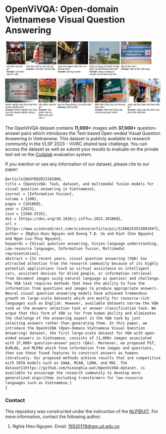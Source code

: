 OpenViVQA: Open-domain Vietnamese Visual Question Answering
=====

![examples](data_examples.png)

The OpenViVQA dataset contains <b>11,000+</b> images with <b>37,000+</b> question-answer pairs which introduces the Text-based Open-ended Visual Question Answering in Vietnamese. This dataset is publicly available to research community in the VLSP 2023 - ViVRC shared task challenge. You can access the dataset as well as submit your results to evaluate on the private test set on the [Codalab](https://codalab.lisn.upsaclay.fr/competitions/15212#participate) evaluation system.

If you mention or use any information of our dataset, please cite to our paper:
```
@article{NGUYEN2023101868,
title = {OpenViVQA: Task, dataset, and multimodal fusion models for visual question answering in Vietnamese},
journal = {Information Fusion},
volume = {100},
pages = {101868},
year = {2023},
issn = {1566-2535},
doi = {https://doi.org/10.1016/j.inffus.2023.101868},
url = {https://www.sciencedirect.com/science/article/pii/S1566253523001847},
author = {Nghia Hieu Nguyen and Duong T.D. Vo and Kiet {Van Nguyen} and Ngan Luu-Thuy Nguyen},
keywords = {Visual question answering, Vision-language understanding, Low-resource languages, Information fusion, Multimodal representation},
abstract = {In recent years, visual question answering (VQA) has attracted attention from the research community because of its highly potential applications (such as virtual assistance on intelligent cars, assistant devices for blind people, or information retrieval from document images using natural language as queries) and challenge. The VQA task requires methods that have the ability to fuse the information from questions and images to produce appropriate answers. Neural visual question answering models have achieved tremendous growth on large-scale datasets which are mostly for resource-rich languages such as English. However, available datasets narrow the VQA task as the answers selection task or answer classification task. We argue that this form of VQA is far from human ability and eliminates the challenge of the answering aspect in the VQA task by just selecting answers rather than generating them. In this paper, we introduce the OpenViVQA (Open-domain Vietnamese Visual Question Answering) dataset, the first large-scale dataset for VQA with open-ended answers in Vietnamese, consists of 11,000+ images associated with 37,000+ question–answer pairs (QAs). Moreover, we proposed FST, QuMLAG, and MLPAG which fuse information from images and questions, then use these fused features to construct answers as humans iteratively. Our proposed methods achieve results that are competitive with SOTA models such as SAAA, MCAN, LORA, and M4C. The dataset11https://github.com/hieunghia-pat/OpenViVQA-dataset. is available to encourage the research community to develop more generalized algorithms including transformers for low-resource languages such as Vietnamese.}
}
```

### Contact

This repository was constructed under the instruction of the [NLP@UIT](https://nlp.uit.edu.vn/). For more information, contact the following author:
1. Nghia Hieu Nguyen. Email: 19520178@gm.uit.edu.vn

